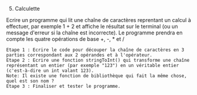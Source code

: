 5. Calculette

Ecrire un programme qui lit une chaîne de caractères reprentant un calcul à effectuer, par exemple 1 + 2 et affiche le
résultat sur le terminal (ou un message d'erreur si la chaîne est incorrecte). Le programme prendra en compte les quatre
opérations de base +, -, * et /

    Etape 1 : Ecrire le code pour découper la chaîne de caractères en 3 parties correspondant aux 2 opérandes et à l'opérateur.
    Etape 2 : Ecrire une fonction stringToInt() qui transforme une chaîne représentant un entier (par exemple "123") en un véritable entier (c'est-à-dire un int valant 123).
    Note: Il existe une fonction de bibliothèque qui fait la même chose, quel est son nom ?
    Etape 3 : Finaliser et tester le programme.

